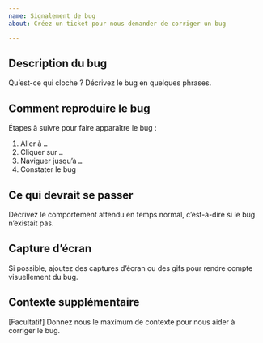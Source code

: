 ```yaml
---
name: Signalement de bug
about: Créez un ticket pour nous demander de corriger un bug

---
```


## Description du bug
Qu’est-ce qui cloche ? Décrivez le bug en quelques phrases.

## Comment reproduire le bug
Étapes à suivre pour faire apparaître le bug :
1. Aller à `…`
2. Cliquer sur `…`
3. Naviguer jusqu’à `…`
4. Constater le bug

## Ce qui devrait se passer
Décrivez le comportement attendu en temps normal, c’est-à-dire si le bug n’existait pas.

## Capture d’écran
Si possible, ajoutez des captures d’écran ou des gifs pour rendre compte visuellement du bug.

## Contexte supplémentaire
[Facultatif] Donnez nous le maximum de contexte pour nous aider à corriger le bug.
